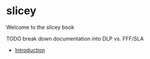 # slicey
Welcome to the slicey book

TODO break down documentation into DLP vs. FFF/SLA

- [Introduction](./introduction.md)
